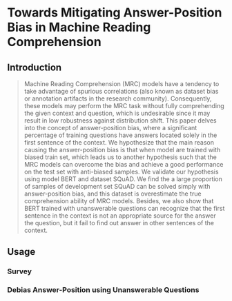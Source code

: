 # Towards Mitigating Answer-Position Bias in Machine Reading Comprehension
## Introduction
> Machine Reading Comprehension (MRC) models have a tendency to take advantage of spurious correlations (also known as dataset bias or annotation artifacts in the research community). Consequently, these models may perform the MRC task without fully comprehending the given context and question, which is undesirable since it may result in low robustness against distribution shift. This paper delves into the concept of answer-position bias, where a significant percentage of training questions have answers located solely in the first sentence of the context. We hypothesize that the main reason causing the answer-position bias is that when model are trained with biased train set, which leads us to another hypothesis such that the MRC models can overcome the bias and achieve a good performance on the test set with anti-biased samples. We validate our hypothesis using model BERT and dataset SQuAD. We find the a large proportion of samples of development set SQuAD can be solved simply with answer-position bias, and this dataset is overestimate the true comprehension ability of MRC models. Besides, we also show that BERT trained with unanswerable questions can recognize that the first sentence in the context is not an appropriate source for the answer the question, but it fail to find out answer in other sentences of the context.
## Usage
### Survey
### Debias Answer-Position using Unanswerable Questions
